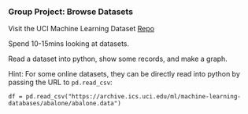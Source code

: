 ### Group Project: Browse Datasets

Visit the UCI Machine Learning Dataset [Repo](https://archive.ics.uci.edu/ml/datasets.php)

Spend 10-15mins looking at datasets.  

Read a dataset into python, show some records, and make a graph.

Hint: For some online datasets, they can be directly read into python by passing the URL to `pd.read_csv`:

`df = pd.read_csv("https://archive.ics.uci.edu/ml/machine-learning-databases/abalone/abalone.data")`
